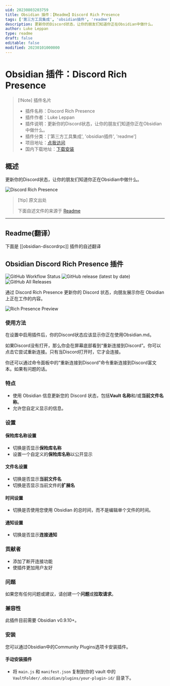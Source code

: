 ```yaml
---
uid: 20230803203759
title: Obsidian 插件：【Readme】Discord Rich Presence
tags: ['第三方工具集成', 'obsidian插件', 'readme']
description: 更新你的Discord状态，让你的朋友们知道你正在Obsidian中做什么。
author: Luke Leppan
type: readme
draft: false
editable: false
modified: 20230101000000
---
```


# Obsidian 插件：Discord Rich Presence

> [!Note] 插件名片
> - 插件名称：Discord Rich Presence
> - 插件作者：Luke Leppan
> - 插件说明：更新你的Discord状态，让你的朋友们知道你正在Obsidian中做什么。
> - 插件分类：['第三方工具集成', 'obsidian插件', 'readme']
> - 项目地址：[点我访问](https://github.com/lukeleppan/obsidian-discordrpc)
> - 国内下载地址：[下载安装](https://pkmer.cn/products/plugin/pluginMarket/?obsidian-discordrpc)

## 概述

更新你的Discord状态，让你的朋友们知道你正在Obsidian中做什么。

![Discord Rich Presence](https://cdn.pkmer.cn/covers/obsidian-discordrpc.gif!pkmer)

> [!tip] 原文出处
> 
>下面自述文件的来源于 [Readme](https://ghproxy.net/https://raw.githubusercontent.com/lukeleppan/obsidian-discordrpc/master/README.md)
> 

---

## Readme(翻译）

下面是 [[obsidian-discordrpc]] 插件的自述翻译


## Obsidian Discord Rich Presence 插件

![GitHub Workflow Status](https://img.shields.io/github/workflow/status/lukeleppan/obsidian-discordrpc/Build%20Release?logo=github&style=for-the-badge) ![GitHub release (latest by date)](https://img.shields.io/github/v/release/lukeleppan/obsidian-discordrpc?style=for-the-badge) ![GitHub All Releases](https://img.shields.io/github/downloads/lukeleppan/obsidian-discordrpc/total?style=for-the-badge)

通过 Discord Rich Presence 更新你的 Discord 状态，向朋友展示你在 Obsidian 上正在工作的内容。

![Rich Presence Preview](https://raw.githubusercontent.com/lukeleppan/obsidian-discordrpc/master/assets/presence.gif)

### 使用方法

在设置中启用插件后，你的Discord状态应该显示你正在使用Obsidian.md。

如果Discord没有打开，那么你会在屏幕底部看到“重新连接到Discord”。你可以点击它尝试重新连接。只有当Discord打开时，它才会连接。

你还可以通过命令面板中的“重新连接到Discord”命令重新连接到Discord富文本。如果有问题的话。

### 特点

- 使用 Obsidian 信息更新您的 Discord 状态，包括**Vault 名称**和/或**当前文件名称**。
- 允许您自定义显示的信息。

### 设置

#### 保险库名称设置

- 切换是否显示**保险库名称**
- 设置一个自定义的**保险库名称**以公开显示

#### 文件名设置

- 切换是否显示**当前文件名**
- 切换是否显示当前文件的**扩展名**

#### 时间设置

- 切换是否使用您使用 Obsidian 的总时间，而不是编辑单个文件的时间。

#### 通知设置

- 切换是否显示**连接通知**

### 贡献者

- 添加了断开连接功能
- 使插件更加用户友好

### 问题

如果您有任何问题或建议，请创建一个**问题**或**拉取请求**。

### 兼容性

此插件目前需要 Obsidian v0.9.10+。

### 安装

您可以通过Obsidian中的Community Plugins选项卡安装插件。

#### 手动安装插件

- 将 `main.js` 和 `manifest.json` 复制到你的 vault 中的 `VaultFolder/.obsidian/plugins/your-plugin-id/` 目录下。



